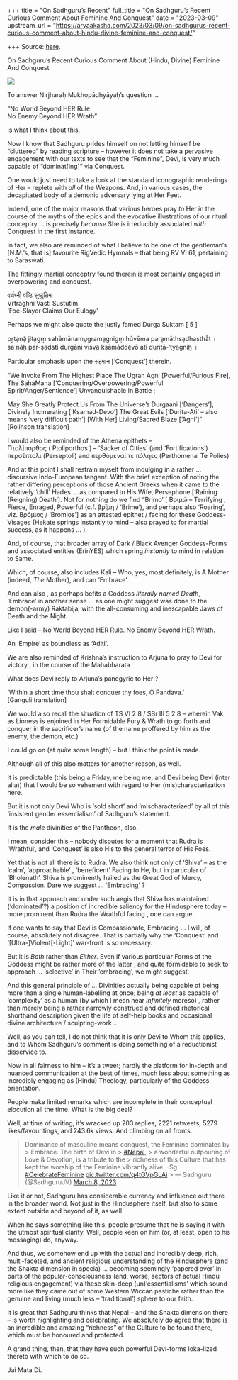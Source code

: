 +++
title = "On Sadhguru’s Recent"
full_title = "On Sadhguru’s Recent Curious Comment About Feminine And Conquest"
date = "2023-03-09"
upstream_url = "https://aryaakasha.com/2023/03/09/on-sadhgurus-recent-curious-comment-about-hindu-divine-feminine-and-conquest/"

+++
Source: [here](https://aryaakasha.com/2023/03/09/on-sadhgurus-recent-curious-comment-about-hindu-divine-feminine-and-conquest/).

On Sadhguru’s Recent Curious Comment About (Hindu, Divine) Feminine And Conquest

![](https://aryaakasha.files.wordpress.com/2023/03/sadhguru-aa-devi-tweet.jpg?w=618)

To answer Nirjharaḥ Mukhopādhyāyaḥ’s question …

“No World Beyond HER Rule  
No Enemy Beyond HER Wrath”

is what I think about this.

Now I know that Sadhguru prides himself on not letting himself be “cluttered” by reading scripture – however it does not take a pervasive engagement with our texts to see that the “Feminine”, Devi, is very much capable of “dominat\[ing\]” via Conquest.

One would just need to take a look at the standard iconographic renderings of Her – replete with *all* of the Weapons. And, in various cases, the decapitated body of a demonic adversary lying at Her Feet.

Indeed, one of the major reasons that various heroes pray *to* Her in the course of the myths of the epics and the evocative illustrations of our ritual conceptry … is precisely *because* She is irreducibly associated *with* Conquest in the first instance.

In fact, we also are reminded of what I believe to be one of the gentleman’s \[N.M.’s, that is\] favourite RigVedic Hymnals – that being RV VI 61, pertaining to Saraswati.

The fittingly martial conceptry found therein is most certainly engaged in overpowering and conquest.

वर्त्रघ्नी वष्टि सुष्टुतिम  
Vrtraghni Vasti Sustutim  
‘Foe-Slayer Claims Our Eulogy’

Perhaps we might also quote the justly famed Durga Suktam \[ 5 \]

pṛ̠ta̠nā̠ jita̠gṃ̠ saha̍mānamu̠grama̠gnigṃ hu̍vēma para̠māthsa̠dhasthā̎t ।  
sa na̍ḥ par-ṣa̠dati̍ du̠rgāṇi̠ viśvā̠ kṣāma̍ddē̠vō ati̍ duri̠tā-‘tya̠gniḥ ॥

Particular emphasis upon the सहमान \[‘Conquest’\] therein.

“We Invoke From The Highest Place The Ugran Agni \[Powerful/Furious Fire\], The SahaMana \[‘Conquering/Overpowering/Powerful Spirit/Anger/Sentience’\] Unvanquishable In Battle ;

May She Greatly Protect Us From The Universe’s Durgaani \[‘Dangers’\], Divinely Incinerating \[‘Ksamad-Devo’\] The Great Evils \[‘Durita-Ati’ – also means ‘very difficult path’\] \[With Her\] Living/Sacred Blaze \[‘Agni’\]”  
\[Rolinson translation\]

I would also be reminded of the Athena epithets –  
Πτολίπορθος ( Ptoliporthos ) – ‘Sacker of Cities’ (and ‘Fortifications’)  
περσέπτολι (Perseptoli) and περθόμεναί τε πόληες (Perthomenai Te Polies)

And at this point I shall restrain myself from indulging in a rather … discursive Indo-European tangent. With the brief exception of noting the rather differing perceptions of those Ancient Greeks when it came to the relatively ‘chill’ Hades … as compared to His Wife, Persephone \[‘Raining (Reigning) Death’\]. Not for nothing do we find “Brimo’ \[ Βριμώ – Terrifying , Fierce, Enraged, Powerful (c.f. βρῑ́μη / ‘Brime’), and perhaps also ‘Roaring’, viz. Βρόμιος / ‘Bromios’\] as an attested epithet / facing for these Goddess-Visages (Hekate springs instantly to mind – also prayed to for martial success, as it happens … ).

And, of course, that broader array of Dark / Black Avenger Goddess-Forms and associated entities (ErinYES) which spring *instantly* to mind in relation to Same.

Which, of course, also includes Kali – Who, yes, most definitely, is A Mother (indeed, *The* Mother), and can ‘Embrace’.

And can also , as perhaps befits a Goddess *literally named Death*, ‘Embrace’ in another sense … as one might suggest was done to the demon(-army) Raktabija, with the all-consuming and inescapable Jaws of Death and the Night.

Like I said – No World Beyond HER Rule. No Enemy Beyond HER Wrath.

An ‘Empire’ as boundless as ‘Aditi’.

We are also reminded of Krishna’s instruction to Arjuna to pray to Devi for victory , in the course of the Mahabharata

What does Devi reply to Arjuna’s panegyric to Her ?

‘Within a short time thou shalt conquer thy foes, O Pandava.’  
\[Ganguli translation\]

We would also recall the situation of TS VI 2 8 / SBr III 5 2 8 – wherein Vak as Lioness is enjoined in Her Formidable Fury & Wrath to go forth and conquer in the sacrificer’s name (of the name proffered by him as the enemy, the demon, etc.)

I could go on (at *quite* some length) – but I think the point is made.

Although all of this also matters for another reason, as well.

It is predictable (this being a Friday, me being me, and Devi being Devi (inter alia)) that I would be so vehement with regard to Her (mis)characterization here.

But it is not only Devi Who is ‘sold short’ and ‘mischaracterized’ by all of this ‘insistent gender essentialism’ of Sadhguru’s statement.

It is the *male* divinities of the Pantheon, also.

I mean, consider this – nobody disputes for a moment that Rudra is ‘Wrathful’, and ‘Conquest’ is also His to the general terror of His Foes.

Yet that is not all there is to Rudra. We also think not only of ‘Shiva’ – as the ‘calm’, ‘approachable’ , ‘beneficent’ Facing to He, but in particular of ‘Bholenath’. Shiva is prominently hailed as the Great God of Mercy, Compassion. Dare we suggest … ‘Embracing’ ?

It is in that approach and under such aegis that Shiva has maintained (‘dominated’?) a position of incredible saliency for the Hindusphere today – more prominent than Rudra the Wrathful facing , one can argue.

If one wants to say that Devi is Compassionate, Embracing … I will, of course, absolutely not disagree. That is partially why the ‘Conquest’ and ‘\[Ultra-\]Violent\[-Light\]’ war-front is so necessary.

But it is *Both* rather than *Either*. Even if various particular Forms of the Goddess might be rather more of the latter , and quite formidable to seek to approach … ‘selective’ in Their ’embracing’, we might suggest.

And this general principle of … Divinities actually being capable of being more than a single human-labelling at once; being *at least* as capable of ‘complexity’ as a human (by which I mean near *infinitely* moreso) , rather than merely being a rather narrowly construed and defined rhetorical shorthand description given the life of self-help books and occasional divine architecture / sculpting-work …

Well, as you can tell, I do not think that it is only Devi to Whom this applies, and to Whom Sadhguru’s comment is doing something of a reductionist disservice to.

Now in all fairness to him – it’s a tweet; hardly the platform for in-depth and nuanced communication at the best of times, much less about something as incredibly engaging as (Hindu) Theology, particularly of the Goddess orientation.

People make limited remarks which are incomplete in their conceptual elocution all the time. What is the big deal?

Well, at time of writing, it’s wracked up 203 replies, 2221 retweets, 5279 likes/favouritings, and 243.6k views. And climbing on all fronts.

> Dominance of masculine means conquest, the Feminine dominates by > Embrace. The birth of Devi in > [\#Nepal](https://twitter.com/hashtag/Nepal?src=hash&ref_src=twsrc%5Etfw), > a wonderful outpouring of Love & Devotion, is a tribute to the > richness of this Culture that has kept the worship of the Feminine vibrantly alive. -Sg [\#CelebrateFeminine](https://twitter.com/hashtag/CelebrateFeminine?src=hash&ref_src=twsrc%5Etfw) [pic.twitter.com/q4tGVpGLAi](https://t.co/q4tGVpGLAi) >
> — Sadhguru (@SadhguruJV) [March 8, 2023](https://twitter.com/SadhguruJV/status/1633418058839789571?ref_src=twsrc%5Etfw)

Like it or not, Sadhguru has considerable currency and influence out there in the broader world. Not just in the Hindusphere itself, but also to some extent outside and beyond of it, as well.

When he says something like this, people presume that he is saying it with the utmost spiritual clarity. Well, people keen on him (or, at least, open to his messaging) do, anyway.

And thus, we somehow end up with the actual and incredibly deep, rich, multi-faceted, and ancient religious understanding of the Hindusphere (and the Shakta dimension in specia) … becoming seemingly ‘papered over’ in parts of the popular-consciousness (and, worse, sectors of actual Hindu religious engagement) via these skin-deep (un)’essentialisms’ which sound more like they came out of some Western Wiccan pastiche rather than the genuine and living (much less – ‘traditional’) sphere to our faith.

It is great that Sadhguru thinks that Nepal – and the Shakta dimension there – is worth highlighting and celebrating. We absolutely do agree that there is an incredible and amazing “richness” of the Culture to be found there, which must be honoured and protected.

A grand thing, then, that they have such powerful Devi-forms loka-lized thereto with which to do so.

Jai Mata Di.
